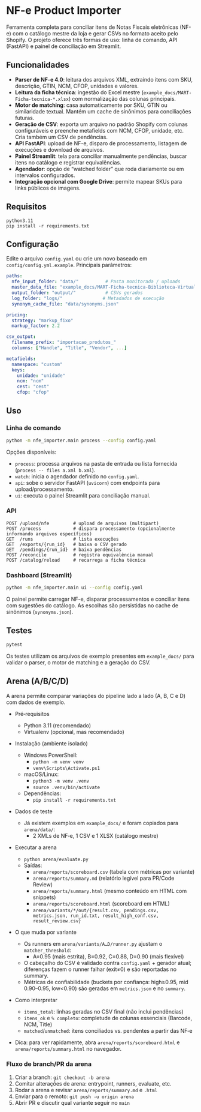 # NF-e Product Importer

Ferramenta completa para conciliar itens de Notas Fiscais eletrônicas (NF-e) com o catálogo mestre da loja e gerar CSVs no
formato aceito pelo Shopify. O projeto oferece três formas de uso: linha de comando, API (FastAPI) e painel de conciliação em
Streamlit.

## Funcionalidades

* **Parser de NF-e 4.0**: leitura dos arquivos XML, extraindo itens com SKU, descrição, GTIN, NCM, CFOP, unidades e valores.
* **Leitura da ficha técnica**: ingestão do Excel mestre (`example_docs/MART-Ficha-tecnica-*.xlsx`) com normalização das
  colunas principais.
* **Motor de matching**: casa automaticamente por SKU, GTIN ou similaridade textual. Mantém um cache de sinônimos para
  conciliações futuras.
* **Geração de CSV**: exporta um arquivo no padrão Shopify com colunas configuráveis e preenche metafields com NCM, CFOP,
  unidade, etc. Cria também um CSV de pendências.
* **API FastAPI**: upload de NF-e, disparo de processamento, listagem de execuções e download de arquivos.
* **Painel Streamlit**: tela para conciliar manualmente pendências, buscar itens no catálogo e registrar equivalências.
* **Agendador**: opção de “watched folder” que roda diariamente ou em intervalos configurados.
* **Integração opcional com Google Drive**: permite mapear SKUs para links públicos de imagens.

## Requisitos

```
python3.11
pip install -r requirements.txt
```

## Configuração

Edite o arquivo `config.yaml` ou crie um novo baseado em `config/config.yml.example`. Principais parâmetros:

```yaml
paths:
  nfe_input_folder: "data/"          # Pasta monitorada / uploads
  master_data_file: "example_docs/MART-Ficha-tecnica-Biblioteca-Virtual-08-08-2025.xlsx"
  output_folder: "output/"           # CSVs gerados
  log_folder: "logs/"               # Metadados de execução
  synonym_cache_file: "data/synonyms.json"

pricing:
  strategy: "markup_fixo"
  markup_factor: 2.2

csv_output:
  filename_prefix: "importacao_produtos_"
  columns: ["Handle", "Title", "Vendor", ...]

metafields:
  namespace: "custom"
  keys:
    unidade: "unidade"
    ncm: "ncm"
    cest: "cest"
    cfop: "cfop"
```

## Uso

### Linha de comando

```bash
python -m nfe_importer.main process --config config.yaml
```

Opções disponíveis:

* `process`: processa arquivos na pasta de entrada ou lista fornecida (`process -- files a.xml b.xml`).
* `watch`: inicia o agendador definido no `config.yaml`.
* `api`: sobe o servidor FastAPI (`uvicorn`) com endpoints para upload/processamento.
* `ui`: executa o painel Streamlit para conciliação manual.

### API

```
POST /upload/nfe         # upload de arquivos (multipart)
POST /process            # dispara processamento (opcionalmente informando arquivos específicos)
GET  /runs               # lista execuções
GET  /exports/{run_id}   # baixa o CSV gerado
GET  /pendings/{run_id}  # baixa pendências
POST /reconcile          # registra equivalência manual
POST /catalog/reload     # recarrega a ficha técnica
```

### Dashboard (Streamlit)

```bash
python -m nfe_importer.main ui --config config.yaml
```

O painel permite carregar NF-e, disparar processamentos e conciliar itens com sugestões do catálogo. As escolhas são
persistidas no cache de sinônimos (`synonyms.json`).

## Testes

```bash
pytest
```

Os testes utilizam os arquivos de exemplo presentes em `example_docs/` para validar o parser, o motor de matching e a geração do
CSV.


## Arena (A/B/C/D)

A arena permite comparar variações do pipeline lado a lado (A, B, C e D) com dados de exemplo.

- Pré‑requisitos
  - Python 3.11 (recomendado)
  - Virtualenv (opcional, mas recomendado)

- Instalação (ambiente isolado)
  - Windows PowerShell:
    - `python -m venv venv`
    - `venv\Scripts\Activate.ps1`
  - macOS/Linux:
    - `python3 -m venv .venv`
    - `source .venv/bin/activate`
  - Dependências:
    - `pip install -r requirements.txt`

- Dados de teste
  - Já existem exemplos em `example_docs/` e foram copiados para `arena/data/`:
    - 2 XMLs de NF‑e, 1 CSV e 1 XLSX (catálogo mestre)

- Executar a arena
  - `python arena/evaluate.py`
  - Saídas:
    - `arena/reports/scoreboard.csv` (tabela com métricas por variante)
    - `arena/reports/summary.md` (relatório legível para PR/Code Review)
    - `arena/reports/summary.html` (mesmo conteúdo em HTML com snippets)
    - `arena/reports/scoreboard.html` (scoreboard em HTML)
    - `arena/variants/*/out/{result.csv, pendings.csv, metrics.json, run_id.txt, result_high_conf.csv, result_review.csv}`

- O que muda por variante
  - Os runners em `arena/variants/A…D/runner.py` ajustam o `matcher_threshold`:
    - A=0.95 (mais estrita), B=0.92, C=0.88, D=0.90 (mais flexível)
  - O cabeçalho do CSV é validado contra `config.yaml` + gerador atual; diferenças fazem o runner falhar (exit≠0) e são reportadas no summary.
  - Métricas de confiabilidade (buckets por confiança: high≥0.95, mid 0.90–0.95, low<0.90) são geradas em `metrics.json` e no `summary`.

- Como interpretar
  - `itens_total`: linhas geradas no CSV final (não inclui pendências)
  - `itens_ok` e `% completo`: completude de colunas essenciais (Barcode, NCM, Title)
  - `matched`/`unmatched`: itens conciliados vs. pendentes a partir das NF‑e

- Dica: para ver rapidamente, abra `arena/reports/scoreboard.html` e `arena/reports/summary.html` no navegador.

### Fluxo de branch/PR da arena

1. Criar a branch: `git checkout -b arena`
2. Comitar alterações de arena: entrypoint, runners, evaluate, etc.
3. Rodar a arena e revisar `arena/reports/summary.md` e `.html`
4. Enviar para o remoto: `git push -u origin arena`
5. Abrir PR e discutir qual variante seguir no `main`
